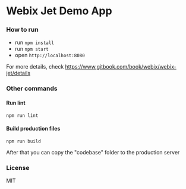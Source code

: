 # Webix Jet Demo App

### How to run

-   run `npm install`
-   run `npm start`
-   open `http://localhost:8080`

For more details, check https://www.gitbook.com/book/webix/webix-jet/details

### Other commands

#### Run lint

```
npm run lint
```

#### Build production files

```
npm run build
```

After that you can copy the "codebase" folder to the production server

### License

MIT
